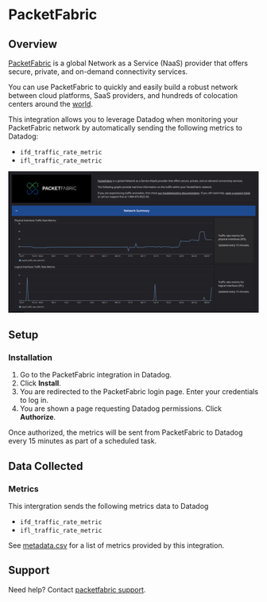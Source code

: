 # PacketFabric

## Overview

[PacketFabric][1] is a global Network as a Service (NaaS) provider that offers secure, private, and on-demand connectivity services. 

You can use PacketFabric to quickly and easily build a robust network between cloud platforms, SaaS providers, and hundreds of colocation centers around the [world][2].

This integration allows you to leverage Datadog when monitoring your PacketFabric network by automatically sending the following metrics to Datadog:

* `ifd_traffic_rate_metric`
* `ifl_traffic_rate_metric`

![metrics dashboard][3]

## Setup

### Installation

1. Go to the PacketFabric integration in Datadog. 
2. Click **Install**. 
3. You are redirected to the PacketFabric login page. Enter your credentials to log in. 
4. You are shown a page requesting Datadog permissions. Click **Authorize**. 

Once authorized, the metrics will be sent from PacketFabric to Datadog every 15 minutes as part of a scheduled task. 

## Data Collected

### Metrics
This intergration sends the following metrics data to Datadog
- `ifd_traffic_rate_metric`
- `ifl_traffic_rate_metric`

See [metadata.csv][4] for a list of metrics provided by this integration.


## Support

Need help? Contact [packetfabric support](mailto:support@packetfabric.com).

[1]: https://packetfabric.com
[2]: https://packetfabric.com/locations
[3]: https://raw.githubusercontent.com/DataDog/integrations-extras/master/packetfabric/images/metrics_dashboard.png
[4]: https://github.com/DataDog/integrations-extras/blob/master/packetfabric/metadata.csv
